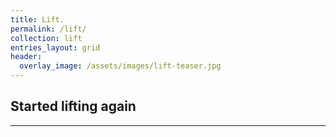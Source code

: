 ```yaml
---
title: Lift.
permalink: /lift/
collection: lift
entries_layout: grid
header:
  overlay_image: /assets/images/lift-teaser.jpg
---
```

## Started lifting again
---
